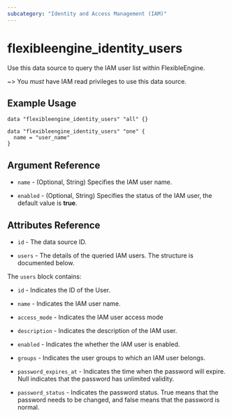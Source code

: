 ```yaml
---
subcategory: "Identity and Access Management (IAM)"
---
```


# flexibleengine_identity_users

Use this data source to query the IAM user list within FlexibleEngine.

~> You *must* have IAM read privileges to use this data source.

## Example Usage

```hcl
data "flexibleengine_identity_users" "all" {}

data "flexibleengine_identity_users" "one" {
  name = "user_name"
}
```

## Argument Reference

* `name` - (Optional, String) Specifies the IAM user name.

* `enabled` - (Optional, String) Specifies the status of the IAM user, the default value is **true**.

## Attributes Reference

* `id` - The data source ID.

* `users` - The details of the queried IAM users. The structure is documented below.

The `users` block contains:

* `id` - Indicates the ID of the User.

* `name` - Indicates the IAM user name.

* `access_mode` - Indicates the IAM user access mode

* `description` - Indicates the description of the IAM user.

* `enabled` - Indicates the whether the IAM user is enabled.

* `groups` - Indicates the user groups to which an IAM user belongs.

* `password_expires_at` - Indicates the time when the password will expire.
  Null indicates that the password has unlimited validity.

* `password_status` - Indicates the password status. True means that the password needs to be changed,
  and false means that the password is normal.
